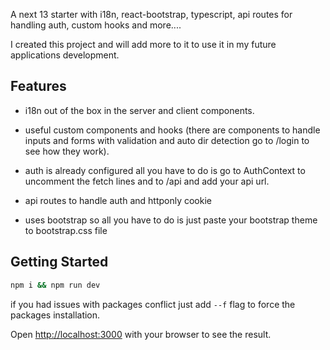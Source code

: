 A next 13 starter with i18n, react-bootstrap, typescript, api routes for handling auth, custom hooks and more....

I created this project and will add more to it to use it in my future applications development.

## Features

- i18n out of the box in the server and client components.
- useful custom components and hooks (there are components to handle inputs and forms with validation and auto dir detection go to /login to see how they work).
- auth is already configured all you have to do is go to AuthContext to uncomment the fetch lines and to /api and add your api url.
- api routes to handle auth and httponly cookie

- uses bootstrap so all you have to do is just paste your bootstrap theme to bootstrap.css file

## Getting Started

```bash
npm i && npm run dev
```

if you had issues with packages conflict just add `--f` flag to force the packages installation.

Open [http://localhost:3000](http://localhost:3000) with your browser to see the result.
